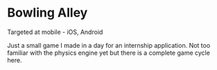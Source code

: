 # Bowling Alley
 Targeted at mobile - iOS, Android
 
Just a small game I made in a day for an internship application. Not too familiar with the physics engine yet but there is a complete game cycle here.
